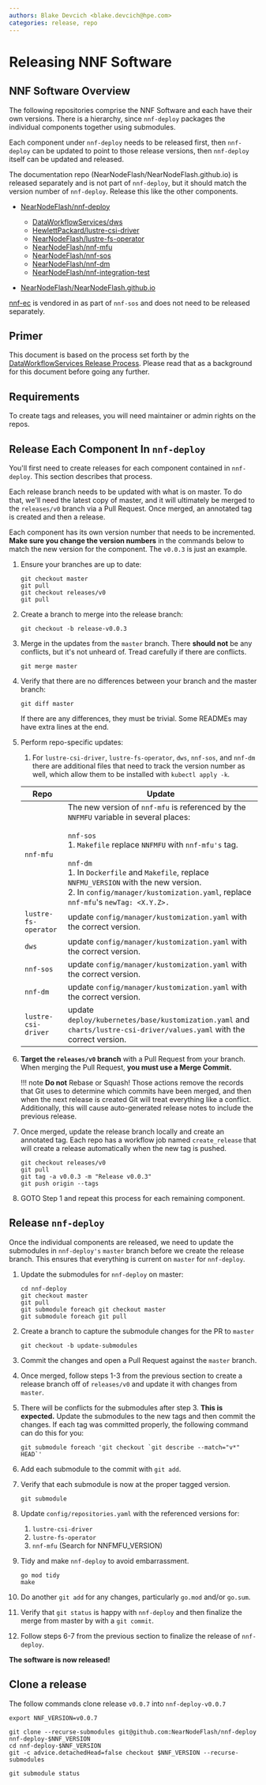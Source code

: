 ```yaml
---
authors: Blake Devcich <blake.devcich@hpe.com>
categories: release, repo
---
```


# Releasing NNF Software

## NNF Software Overview

The following repositories comprise the NNF Software and each have their own versions. There is a
hierarchy, since `nnf-deploy` packages the individual components together using submodules.

Each component under `nnf-deploy` needs to be released first, then `nnf-deploy` can be updated to
point to those release versions, then `nnf-deploy` itself can be updated and released.

The documentation repo (NearNodeFlash/NearNodeFlash.github.io) is released separately and is not
part of `nnf-deploy`, but it should match the version number of `nnf-deploy`. Release this like the
other components.

- [NearNodeFlash/nnf-deploy](https://github.com/NearNodeFlash/nnf-deploy)

    - [DataWorkflowServices/dws](https://github.com/DataWorkflowServices/dws)
    - [HewlettPackard/lustre-csi-driver](https://github.com/HewlettPackard/lustre-csi-driver)
    - [NearNodeFlash/lustre-fs-operator](https://github.com/NearNodeFlash/lustre-fs-operator)
    - [NearNodeFlash/nnf-mfu](https://github.com/NearNodeFlash/nnf-mfu)
    - [NearNodeFlash/nnf-sos](https://github.com/NearNodeFlash/nnf-sos)
    - [NearNodeFlash/nnf-dm](https://github.com/NearNodeFlash/nnf-dm)
    - [NearNodeFlash/nnf-integration-test](https://github.com/NearNodeFlash/nnf-integration-test)

- [NearNodeFlash/NearNodeFlash.github.io](https://github.com/NearNodeFlash/NearNodeFlash.github.io)

[nnf-ec](https://github.com/NearNodeFlash/nnf-ec) is vendored in as part of `nnf-sos` and does not
need to be released separately.

## Primer

This document is based on the process set forth by the [DataWorkflowServices Release
Process](https://dataworkflowservices.github.io/v0.0.2/repo-guides/create-a-release/readme/).
Please read that as a background for this document before going any further.

## Requirements

To create tags and releases, you will need maintainer or admin rights on the repos.

## Release Each Component In `nnf-deploy`

You'll first need to create releases for each component contained in `nnf-deploy`. This section
describes that process.

Each release branch needs to be updated with what is on master. To do that, we'll need the latest
copy of master, and it will ultimately be merged to the `releases/v0` branch via a Pull Request.
Once merged, an annotated tag is created and then a release.

Each component has its own version number that needs to be incremented. **Make sure you change the
version numbers** in the commands below to match the new version for the component. The `v0.0.3` is
just an example.

1. Ensure your branches are up to date:

    ```shell
    git checkout master
    git pull
    git checkout releases/v0
    git pull
    ```

2. Create a branch to merge into the release branch:

    ```shell
    git checkout -b release-v0.0.3
    ```

3. Merge in the updates from the `master` branch. There **should not** be any conflicts, but it's
   not unheard of. Tread carefully if there are conflicts.

    ```shell
    git merge master
    ```

4. Verify that there are no differences between your branch and the master branch:

    ```shell
    git diff master
    ```

    If there are any differences, they must be trivial. Some READMEs may have extra lines at the
    end.

5. Perform repo-specific updates:

    1. For `lustre-csi-driver`, `lustre-fs-operator`, `dws`, `nnf-sos`, and `nnf-dm` there are additional files that need to
    track the version number as well, which allow them to be installed with `kubectl apply -k`.

    |Repo                 |Update|
    |---------------------|------|
    |`nnf-mfu`            |The new version of `nnf-mfu` is referenced by the `NNFMFU` variable in several places:<br><br>`nnf-sos`<br>1. `Makefile` replace `NNFMFU` with `nnf-mfu's` tag.<br><br>`nnf-dm`<br>1. In `Dockerfile` and `Makefile`, replace `NNFMU_VERSION` with the new version.<br>2. In `config/manager/kustomization.yaml`, replace `nnf-mfu`'s `newTag: <X.Y.Z>.`|
    |`lustre-fs-operator` |update `config/manager/kustomization.yaml` with the correct version.|
    |`dws`                |update `config/manager/kustomization.yaml` with the correct version.|
    |`nnf-sos`            |update `config/manager/kustomization.yaml` with the correct version.|
    |`nnf-dm`             |update `config/manager/kustomization.yaml` with the correct version.|
    |`lustre-csi-driver`  |update `deploy/kubernetes/base/kustomization.yaml` and `charts/lustre-csi-driver/values.yaml` with the correct version.|

6. **Target the `releases/v0` branch** with a Pull Request from your branch.  When merging the Pull
Request, **you must use a Merge Commit.**

    !!! note
        **Do not** Rebase or Squash! Those actions remove the records that Git uses to
        determine which commits have been merged, and then when the next release is created Git will
        treat everything like a conflict. Additionally, this will cause auto-generated release notes
        to include the previous release.

7. Once merged, update the release branch locally and create an annotated tag. Each repo has a workflow job named `create_release` that will create a release automatically when the new tag is pushed.

    ```shell
    git checkout releases/v0
    git pull
    git tag -a v0.0.3 -m "Release v0.0.3"
    git push origin --tags
    ```

8. GOTO Step 1 and repeat this process for each remaining component.

## Release `nnf-deploy`

Once the individual components are released, we need to update the submodules
in `nnf-deploy's` `master` branch before we create the release branch. This ensures
that everything is current on `master` for `nnf-deploy`.

1. Update the submodules for `nnf-deploy` on master:

    ```shell
    cd nnf-deploy
    git checkout master
    git pull
    git submodule foreach git checkout master
    git submodule foreach git pull
    ```

2. Create a branch to capture the submodule changes for the PR to `master`

    ```shell
    git checkout -b update-submodules
    ```

3. Commit the changes and open a Pull Request against the `master` branch.

4. Once merged, follow steps 1-3 from the previous section to create a release branch off of `releases/v0` and
   update it with changes from `master`.

5. There will be conflicts for the submodules after step 3. **This is expected.** Update the
   submodules to the new tags and then commit the changes.  If each tag was committed properly, the
   following command can do this for you:

    ```shell
    git submodule foreach 'git checkout `git describe --match="v*" HEAD`'
    ```

6. Add each submodule to the commit with `git add`.

7. Verify that each submodule is now at the proper tagged version.

    ```shell
    git submodule
    ```

8. Update `config/repositories.yaml` with the referenced versions for:

    1. `lustre-csi-driver`
    2. `lustre-fs-operator`
    3. `nnf-mfu`  (Search for NNFMFU_VERSION)

9. Tidy and make `nnf-deploy` to avoid embarrassment.

    ```shell
    go mod tidy
    make
    ```

10. Do another `git add` for any changes, particularly `go.mod` and/or `go.sum`.

11. Verify that `git status` is happy with `nnf-deploy` and then finalize the merge
    from master by with a `git commit`.

12. Follow steps 6-7 from the previous section to finalize the release of `nnf-deploy`.

**The software is now released!**

## Clone a release

The follow commands clone release `v0.0.7` into `nnf-deploy-v0.0.7`

```shell
export NNF_VERSION=v0.0.7

git clone --recurse-submodules git@github.com:NearNodeFlash/nnf-deploy nnf-deploy-$NNF_VERSION
cd nnf-deploy-$NNF_VERSION
git -c advice.detachedHead=false checkout $NNF_VERSION --recurse-submodules

git submodule status
```
